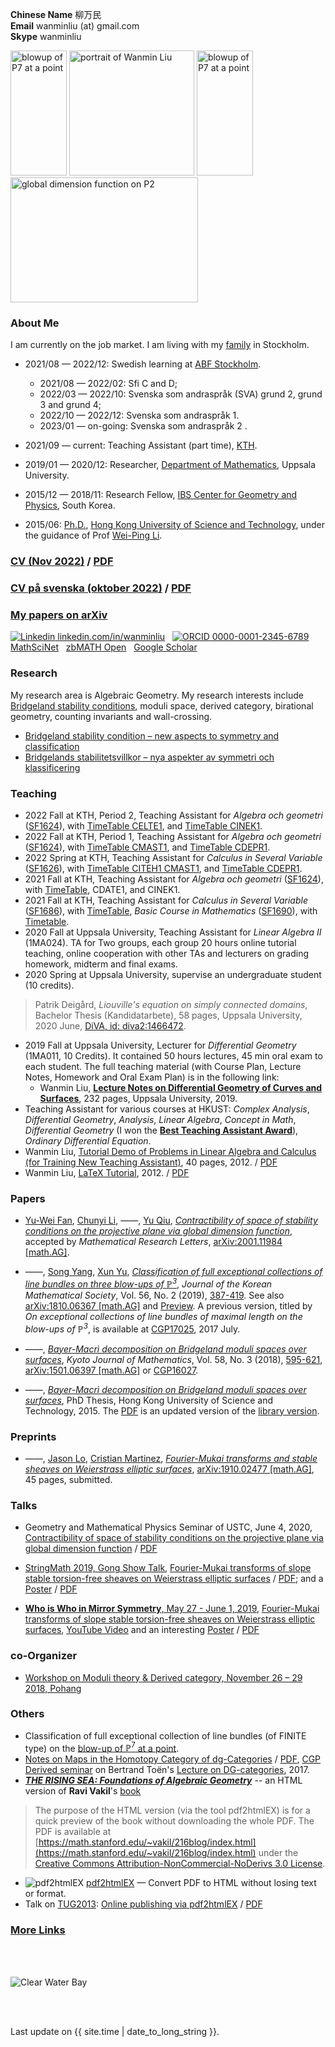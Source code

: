  **Chinese Name** 柳万民 <br>**Email** wanminliu (at) gmail.com  <br> **Skype** wanminliu <br>


[<img src="https://wanminliu.github.io/pic/Blowup_P7_a_point_33.png" alt="blowup of P7 at a point" width="90" height="200" />](https://wanminliu.github.io/rs/blowup/7)  <img src="https://avatars0.githubusercontent.com/u/5844031" alt="portrait of Wanmin Liu" width="200" height="200" />  [<img src="https://wanminliu.github.io/pic/Blowup_P7_a_point_49.png" alt="blowup of P7 at a point" width="90" height="200" />](https://wanminliu.github.io/rs/blowup/7)  [<img src="https://wanminliu.github.io/pic/2001.11984_13.png" alt="global dimension function on P2" width="300" height="200" />](https://arxiv.org/abs/2001.11984)

### About Me

I am currently on the job market. I am living with my [family](https://wanminliu.github.io/pic/family) in Stockholm.


- 2021/08 &mdash; 2022/12: Swedish learning at [ABF Stockholm](https://abfstockholm.se/).
  * 2021/08 &mdash; 2022/02: Sfi C and D;
  * 2022/03 &mdash; 2022/10: Svenska som andraspråk (SVA) grund 2, grund 3 and grund 4;
  * 2022/10 &mdash; 2022/12: Svenska som andraspråk 1.
  * 2023/01 &mdash; on-going: Svenska som andraspråk 2 .

- 2021/09 &mdash; current: Teaching Assistant (part time), [KTH](https://www.kth.se/profile/wanmin).
- 2019/01 &mdash; 2020/12: Researcher, [Department of Mathematics](https://www.math.uu.se/research/algebra-and-geometry/), Uppsala University.
- 2015/12 &mdash; 2018/11: Research Fellow, [IBS Center for Geometry and Physics](https://cgp.ibs.re.kr/), South Korea.
- 2015/06: [Ph.D.](https://genealogy.math.ndsu.nodak.edu/id.php?id=198052), [Hong Kong University of Science and Technology](https://www.math.hkust.edu.hk/), under the guidance of Prof [Wei-Ping Li](https://www.math.ust.hk/~mawpli/).




### [CV (Nov 2022)](https://wanminliu.github.io/CV/CV_Wanmin_LIU_2022.html) / [PDF](https://wanminliu.github.io/CV/CV_Wanmin_LIU_2022.pdf)
### [CV på svenska (oktober 2022)](https://wanminliu.github.io/CV/CV_Wanmin_Liu_2022_sv.html) / [PDF](https://wanminliu.github.io/CV/CV_Wanmin_Liu_2022_sv.pdf)

### [My papers on arXiv](https://arxiv.org/search/math?query=%22Wanmin+Liu%22&searchtype=author)

[![Linkedin](https://i.stack.imgur.com/gVE0j.png) linkedin.com/in/wanminliu](https://www.linkedin.com/in/wanminliu)
&nbsp;
[![ORCID](https://info.orcid.org/wp-content/uploads/2019/11/orcid_16x16.png) 0000-0001-2345-6789](https://orcid.org/0000-0003-0999-5553)
&nbsp;
[MathSciNet](https://mathscinet.ams.org/mathscinet/MRAuthorID/789188)
&nbsp;
[zbMATH Open](https://zbmath.org/authors/?q=ai%3Aliu.wanmin)
&nbsp;
[Google Scholar](https://scholar.google.com/citations?user=KeZB0E4AAAAJ)



### Research
My research area is Algebraic Geometry. My research interests include [Bridgeland stability conditions](https://annals.math.princeton.edu/wp-content/uploads/annals-v166-n2-p01.pdf), moduli space, derived category, birational geometry, counting invariants and wall-crossing.

* [Bridgeland stability condition – new aspects to symmetry and classification](https://wanminliu.github.io/rs/bscen)
* [Bridgelands stabilitetsvillkor – nya aspekter av symmetri och klassificering](https://wanminliu.github.io/rs/bscsv)


### Teaching
* 2022 Fall at KTH, Period 2, Teaching Assistant for *Algebra och geometri* ([SF1624](https://www.kth.se/social/course/SF1624/)), with [TimeTable  CELTE1](https://cloud.timeedit.net/kth/web/public01/ri170664X35Z56Q6Z96g0YY5y0066YX0709gQY6Q50264596X4878033w51x21r827Y50oQ7Z1YoXQ7.html), and [TimeTable CINEK1](https://cloud.timeedit.net/kth/web/public01/ri170664X35Z56Q6Z96g0YY5y0066YX0709gQY6Q50264596X4878133w51x51r827Y50oQ7Z1YoXQ7.html).
* 2022 Fall at KTH, Period 1, Teaching Assistant for *Algebra och geometri* ([SF1624](https://www.kth.se/social/course/SF1624/)), with [TimeTable CMAST1](https://cloud.timeedit.net/kth/web/public01/ri160604X14Z56Q6Z96g0YY0y0066YX0709gQY6Q53264596X4878673Y51X791927Y507Q7.html), and [TimeTable CDEPR1](https://cloud.timeedit.net/kth/web/public01/ri160604X14Z56Q6Z96g0YY0y0066YX0703gQY6Q53264596X4177459Y50X538298Y517Q7.html).
* 2022 Spring at KTH, Teaching Assistant for *Calculus in Several Variable* ([SF1626](https://canvas.kth.se/courses/31806)), with [TimeTable CITEH1 CMAST1](https://cloud.timeedit.net/kth/web/public01/ri.html?h=t&sid=7&p=20220117.x%2C20220306.x&objects=203502.9%2C203509.9%2C448906.10&ox=0&types=0&fe=0), and [TimeTable CDEPR1](https://cloud.timeedit.net/kth/web/public01/ri.html?h=t&sid=7&p=20220117.x%2C20220306.x&objects=203502.9%2C203509.9%2C448908.10%2C386518.16&ox=0&types=0&fe=0).
* 2021 Fall at KTH, Teaching Assistant for *Algebra och geometri* ([SF1624](https://kth.instructure.com/courses/27038)), with [TimeTable](https://cloud.timeedit.net/kth/web/public01/ri.html?h=t&sid=7&p=20211101.x%2C20211219.x&objects=203502.9%2C203509.9%2C443947.10%2C386461.16%2C-1%2C443880.10%2C203502.9%2C203509.9&ox=0&types=0&fe=0&info=f#), CDATE1, and CINEK1.
* 2021 Fall at KTH, Teaching Assistant for *Calculus in Several Variable* ([SF1686](https://canvas.kth.se/courses/27075)), with [TimeTable](https://cloud.timeedit.net/kth/web/public01/ri176505X20Z5XQ6Z76g8Y60y9066Y05006gQY6Q532805754Y08X7974Y47Q0.html), *Basic Course in Mathematics* ([SF1690](https://canvas.kth.se/courses/27072)), with [Timetable](https://cloud.timeedit.net/kth/web/public01/ri178504X20Z58Q6Z96g0YY0y6066YX080QgQY6Q5326257505777.html).
* 2020 Fall at Uppsala University, Teaching Assistant for *Linear Algebra II* (1MA024). TA for Two groups, each group 20 hours online tutorial teaching, online cooperation with other TAs and lecturers on grading homework, midterm and final exams.
* 2020 Spring at Uppsala University, supervise an undergraduate student (10 credits).
 > Patrik Deigård, *Liouville's equation on simply connected domains*, Bachelor Thesis (Kandidatarbete), 58 pages, Uppsala University, 2020 June, [DiVA, id: diva2:1466472](https://urn.kb.se/resolve?urn=urn:nbn:se:uu:diva-419483).

* 2019 Fall at Uppsala University, Lecturer for *Differential Geometry* (1MA011, 10 Credits). It contained 50 hours lectures, 45 min oral exam to each student. The full teaching material (with Course Plan, Lecture Notes, Homework and Oral Exam Plan) is in the following link:
  * Wanmin Liu, [**Lecture Notes on Differential Geometry of Curves and Surfaces**](https://wanminliu.github.io/doc/DG/DG.html), 232 pages, Uppsala University, 2019.
* Teaching Assistant for various courses at HKUST: _Complex Analysis_, _Differential Geometry_, _Analysis_, _Linear Algebra_, _Concept in Math_, _Differential Geometry_ (I won the **[Best Teaching Assistant Award](https://wanminliu.github.io/pic/BestTA.jpg)**), _Ordinary Differential Equation_.
* Wanmin Liu, [Tutorial Demo of Problems in Linear Algebra and Calculus (for Training New Teaching Assistant)](https://wanminliu.github.io/doc/Tutorial/Tutorial_Training.html), 40 pages, 2012. / [PDF](https://wanminliu.github.io/doc/Tutorial/Tutorial_Training.pdf)
* Wanmin Liu, [LaTeX Tutorial](https://wanminliu.github.io/introLaTeX/introLaTeX.html), 2012. / [PDF](https://wanminliu.github.io/doc/introLaTeX.pdf)


### Papers

- [Yu-Wei Fan](https://ywfan-math.github.io/), [Chunyi Li](https://sites.google.com/site/chunyili0401/), &mdash;&mdash;, [Yu Qiu](https://ubw-q.github.io/), _[Contractibility of space of stability conditions on the projective plane via global dimension function](https://wanminliu.github.io/doc/FLLQ20/P2.html)_, accepted by *Mathematical Research Letters*, [arXiv:2001.11984 [math.AG]](https://arxiv.org/abs/2001.11984).

- &mdash;&mdash;, [Song Yang](http://cam.tju.edu.cn/en/faculty/index.php?id=44), [Xun Yu](https://sites.google.com/site/xunyuhomepage/), _[Classification of full exceptional collections of line bundles on three blow-ups of $\mathbb{P}^3$](https://pdf.medrang.co.kr/kms01/JKMS/56/JKMS-56-2-387-419.html)_, *Journal of the Korean Mathematical Society*, Vol. 56, No. 2 (2019), [387-419](https://pdf.medrang.co.kr/kms01/JKMS/56/JKMS-56-2-387-419.pdf). See also [arXiv:1810.06367 [math.AG]](https://arxiv.org/abs/1810.06367) and [Preview](https://wanminliu.github.io/doc/LYY19/1810.06367.html). A previous version, titled by _On exceptional collections of line bundles of maximal length on the blow-ups of $\mathbb{P}^3$_, is available at [CGP17025](https://cgp.ibs.re.kr/archive/preprints/2017), 2017 July.
- &mdash;&mdash;, _[Bayer-Macrì decomposition on Bridgeland moduli spaces over surfaces](https://wanminliu.github.io/doc/L18/1501.06397.html)_, *Kyoto Journal of Mathematics*, Vol. 58, No. 3 (2018), [595-621](https://projecteuclid.org/euclid.kjm/1529481669), [arXiv:1501.06397 [math.AG]](https://arxiv.org/abs/1501.06397) or [CGP16027](https://cgp.ibs.re.kr/archive/preprints/2016).
- &mdash;&mdash;, _[Bayer-Macrì decomposition on Bridgeland moduli spaces over surfaces](https://wanminliu.github.io/thesis/thesis_WM.html)_, PhD Thesis, Hong Kong University of Science and Technology, 2015. The [PDF](https://wanminliu.github.io/doc/thesis_WM.pdf) is an updated version of the [library version](https://lbezone.ust.hk/bib/b1487651).

### Preprints



- &mdash;&mdash;, [Jason Lo](https://sites.google.com/site/chiehcjlo/home), [Cristian Martinez](https://sites.google.com/site/cristianmathinez/home), _[Fourier-Mukai transforms and stable sheaves on Weierstrass elliptic surfaces](https://wanminliu.github.io/doc/LLM/LLM.html)_, [arXiv:1910.02477 [math.AG]](https://arxiv.org/abs/1910.02477), 45 pages, submitted.



### Talks

- Geometry and Mathematical Physics Seminar of USTC, June 4, 2020, [Contractibility of space of stability conditions on the projective plane via global dimension function](https://wanminliu.github.io/doc/P2slides/P2_gldim.html) / [PDF](https://wanminliu.github.io/doc/P2slides/P2_gldim.pdf)

- [StringMath 2019, Gong Show Talk](https://www.stringmath2019.se/gong-show/), [Fourier-Mukai transforms of slope stable torsion-free sheaves on Weierstrass elliptic surfaces](https://wanminliu.github.io/doc/WMLiu_StringMath2019_Slide.html) / [PDF](https://wanminliu.github.io/doc/WMLiu_StringMath2019_Slide.pdf); and a [Poster](https://wanminliu.github.io/doc/SM2019_Poster_Wanmin.html) / [PDF](https://wanminliu.github.io/doc/SM2019_Poster_Wanmin.pdf)

- [**Who is Who in Mirror Symmetry**, May 27 - June 1, 2019](http://hms.mirrorsymmetry.ru/index.html), [Fourier-Mukai transforms of slope stable torsion-free sheaves on Weierstrass elliptic surfaces](http://hms.mirrorsymmetry.ru/abstracts.html), [YouTube Video](https://www.youtube.com/watch?v=xGopibMJANg) and an interesting [Poster](https://wanminliu.github.io/doc/Poster.html) / [PDF](http://hms.mirrorsymmetry.ru/Poster.pdf)


### co-Organizer
* [Workshop on Moduli theory & Derived category, November 26 – 29 2018, Pohang](https://cgp.ibs.re.kr/conferences/Workshop_on_Moduli_theory_and_Derived_category/)


### Others
  - Classification of full exceptional collection of line bundles (of FINITE type) on the [blow-up of $\mathbb{P}^7$ at a point](https://wanminliu.github.io/rs/blowup/7).
  - [Notes on Maps in the Homotopy Category of dg-Categories](https://wanminliu.github.io/doc/20170704_dg-seminar-wm.html) / [PDF](https://wanminliu.github.io/doc/20170704_dg-seminar-wm.pdf), [CGP Derived seminar](https://cgp.ibs.re.kr/activities/seminars/derived_seminar) on Bertrand Toën's [Lecture on DG-categories](https://atlas.mat.ub.edu/grgta/articles/Toen2.pdf), 2017.
  - **_[THE RISING SEA: Foundations of Algebraic Geometry](https://wanminliu.github.io/Ravi_AG/202208/Ravi_AG.html)_** -- an HTML version of **Ravi Vakil**'s [book](http://math.stanford.edu/~vakil/216blog/FOAGaug2922publici.pdf)
  >The purpose of the HTML version (via the tool pdf2htmlEX) is for a quick preview of the book without downloading the whole PDF. The PDF is available at [https://math.stanford.edu/~vakil/216blog/index.html](https://math.stanford.edu/~vakil/216blog/index.html) under the [Creative Commons Attribution-NonCommercial-NoDerivs 3.0 License](https://creativecommons.org/licenses/by-nc-nd/3.0/).

  - ![pdf2htmlEX](https://coolwanglu.github.io/pdf2htmlEX/images/pdf2htmlEX-64x64.png) [pdf2htmlEX](https://github.com/coolwanglu/pdf2htmlEX/wiki) &mdash; Convert PDF to HTML without losing text or format.
  - Talk on [TUG2013](https://tug.org/tug2013/): [Online publishing via pdf2htmlEX](https://wanminliu.github.io/doc/pdf2htmlEX/tb108wang.html)  / [PDF](https://tug.org/TUGboat/tb34-3/tb108wang.pdf)


### [**More Links**](https://wanminliu.github.io/link)


<br/><br/>

<img src="https://wanminliu.github.io//pic/cwb.jpg" alt="Clear Water Bay" id="width:100%;height:auto;">

<br/><br/>
<p>Last update on {{ site.time | date_to_long_string }}.</p>
